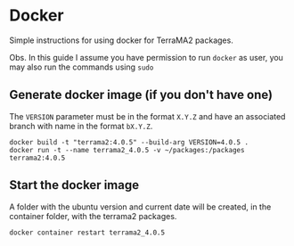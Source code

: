 # Docker
Simple instructions for using docker for TerraMA2 packages.

Obs. In this guide I assume you have permission to run `docker` as user, you may also run the commands using `sudo`

## Generate docker image (if you don't have one)

The `VERSION` parameter must be in the format `X.Y.Z` and have an associated branch with name in the format `bX.Y.Z`.

```
docker build -t "terrama2:4.0.5" --build-arg VERSION=4.0.5 .
docker run -t --name terrama2_4.0.5 -v ~/packages:/packages terrama2:4.0.5
```
## Start the docker image

A folder with the ubuntu version and current date will be created, in the container folder,
with the terrama2 packages.

```
docker container restart terrama2_4.0.5
```
